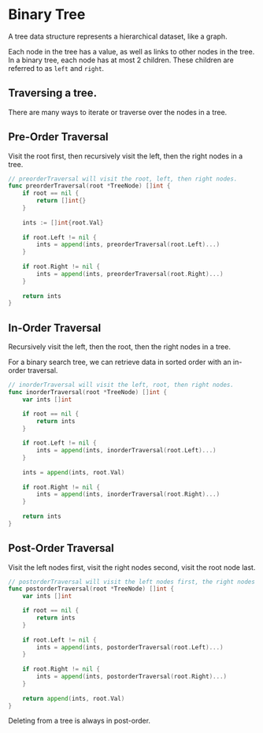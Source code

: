 # Binary Tree

A tree data structure represents a hierarchical dataset, like a graph.

Each node in the tree has a value, as well as links to other nodes in the tree. In a binary tree, each node has at most 2 children. These children are referred to as `left` and `right`.

## Traversing a tree.

There are many ways to iterate or traverse over the nodes in a tree.

## Pre-Order Traversal

Visit the root first, then recursively visit the left, then the right nodes in a tree.

```go
// preorderTraversal will visit the root, left, then right nodes.
func preorderTraversal(root *TreeNode) []int {
    if root == nil {
        return []int{}
    }
    
    ints := []int{root.Val}
    
    if root.Left != nil {
        ints = append(ints, preorderTraversal(root.Left)...)
    }
    
    if root.Right != nil {
        ints = append(ints, preorderTraversal(root.Right)...)
    }
    
    return ints
}
```

## In-Order Traversal

Recursively visit the left, then the root, then the right nodes in a tree.

For a binary search tree, we can retrieve data in sorted order with an in-order traversal.

```go
// inorderTraversal will visit the left, root, then right nodes.
func inorderTraversal(root *TreeNode) []int {
    var ints []int

    if root == nil {
        return ints
    }
    
    if root.Left != nil {
        ints = append(ints, inorderTraversal(root.Left)...)
    }
    
    ints = append(ints, root.Val)
    
    if root.Right != nil {
        ints = append(ints, inorderTraversal(root.Right)...)
    }
    
    return ints
}
```

## Post-Order Traversal

Visit the left nodes first, visit the right nodes second, visit the root node last.

```go
// postorderTraversal will visit the left nodes first, the right nodes second, and the root node last.
func postorderTraversal(root *TreeNode) []int {
    var ints []int

    if root == nil {
        return ints
    }
    
    if root.Left != nil {
        ints = append(ints, postorderTraversal(root.Left)...)
    }
    
    if root.Right != nil {
        ints = append(ints, postorderTraversal(root.Right)...)
    }
    
    return append(ints, root.Val)
}
```

Deleting from a tree is always in post-order.
